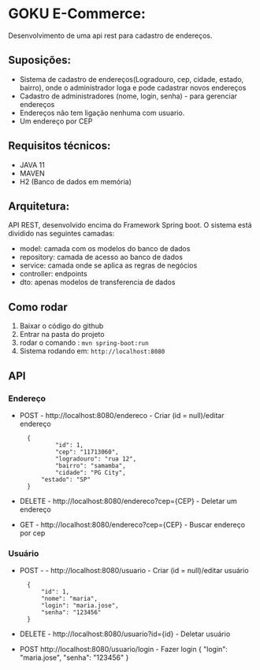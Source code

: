 # GOKU E-Commerce:
Desenvolvimento de uma api rest para cadastro de endereços.

## Suposições: 
- Sistema de cadastro de endereços(Logradouro, cep, cidade, estado, bairro), onde o administrador loga e pode cadastrar novos endereços
- Cadastro de administradores (nome, login, senha) - para gerenciar endereços 
- Endereços não tem ligação nenhuma com usuario. 
- Um endereço por CEP

## Requisitos técnicos: 
- JAVA 11
- MAVEN
- H2 (Banco de dados em memória)

## Arquitetura:
API REST, desenvolvido encima do Framework Spring boot. O sistema está dividido nas seguintes camadas: 
- model: camada com os modelos do banco de dados
- repository: camada de acesso ao banco de dados 
- service: camada onde se aplica as regras de negócios
- controller: endpoints
- dto: apenas modelos de transferencia de dados 

## Como rodar
1. Baixar o código do github
2. Entrar na pasta do projeto 
3. rodar o comando : `mvn spring-boot:run`
4. Sistema rodando em: `http://localhost:8080`

## API

### Endereço

- POST - http://localhost:8080/endereco - Criar (id = null)/editar endereço

		{
	    		"id": 1,
	    		"cep": "11713060",
	    		"logradouro": "rua 12",
        		"bairro": "samamba",
        		"cidade": "PG City",
			"estado": "SP"
		}

- DELETE - http://localhost:8080/endereco?cep={CEP} - Deletar um endereço 

- GET - http://localhost:8080/endereco?cep={CEP} - Buscar endereço por cep

### Usuário

- POST - - http://localhost:8080/usuario - Criar (id = null)/editar usuário

		{
			"id": 1,
			"nome": "maria",
			"login": "maria.jose",
			"senha": "123456"
		}

- DELETE -  http://localhost:8080/usuario?id={id} - Deletar usuário

- POST  http://localhost:8080/usuario/login - Fazer login
		{
			"login": "maria.jose",
			"senha": "123456"
		}
